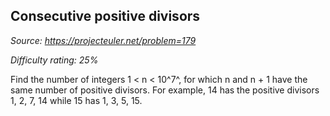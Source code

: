 Consecutive positive divisors
-----------------------------

*Source: https://projecteuler.net/problem=179*


*Difficulty rating: 25%*

Find the number of integers 1 \< n \< 10^7^, for which n and n + 1 have
the same number of positive divisors. For example, 14 has the positive
divisors 1, 2, 7, 14 while 15 has 1, 3, 5, 15.
